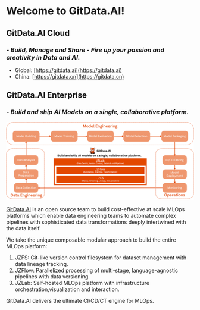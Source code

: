 # Welcome to GitData.AI!

## GitData.AI Cloud
### _- Build, Manage and Share - Fire up your passion and creativity in Data and AI._
* Global: [https://gitdata.ai](https://gitdata.ai)
* China: [https://gitdata.cn](https://gitdata.cn)

## GitData.AI Enterprise 
### _- Build and ship AI Models on a single, collaborative platform._

![GitData.AI Architecture](../profile/gitdata-stack.png)

[GitData.AI](https://gitdata.ai) is an open source team to build cost-effective at scale MLOps platforms which enable data engineering teams to automate complex pipelines with sophisticated data transformations deeply intertwined with the data itself. 

We take the unique composable modular approach to build the entire MLOps platform: 
1. JZFS: Git-like version control filesystem for dataset management with data lineage tracking. 
2. JZFlow: Parallelized processing of multi-stage, language-agnostic pipelines with data versioning.
3. JZLab: Self-hosted MLOps platform with infrastructure orchestration,visualization and interaction.

GitData.AI delivers the ultimate CI/CD/CT engine for MLOps.

